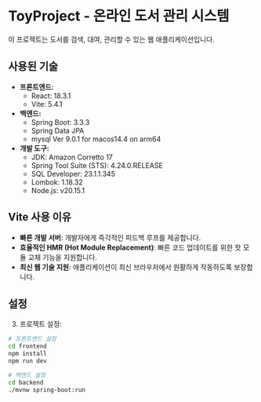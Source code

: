 # ToyProject - 온라인 도서 관리 시스템

이 프로젝트는 도서를 검색, 대여, 관리할 수 있는 웹 애플리케이션입니다.

## 사용된 기술

- **프론트엔드:**
  - React: 18.3.1
  - Vite: 5.4.1
- **백엔드:**
  - Spring Boot: 3.3.3
  - Spring Data JPA
  - mysql  Ver 9.0.1 for macos14.4 on arm64
- **개발 도구:**
  - JDK: Amazon Corretto 17
  - Spring Tool Suite (STS): 4.24.0.RELEASE
  - SQL Developer: 23.1.1.345
  - Lombok: 1.18.32
  - Node.js: v20.15.1

## Vite 사용 이유

- **빠른 개발 서버**: 개발자에게 즉각적인 피드백 루프를 제공합니다.
- **효율적인 HMR (Hot Module Replacement)**: 빠른 코드 업데이트를 위한 핫 모듈 교체 기능을 지원합니다.
- **최신 웹 기술 지원**: 애플리케이션이 최신 브라우저에서 원활하게 작동하도록 보장합니다.

## 설정

3. 프로젝트 설정:

```bash
# 프론트엔드 설정
cd frontend
npm install
npm run dev

# 백엔드 설정
cd backend
./mvnw spring-boot:run